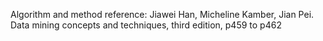 Algorithm and method reference: Jiawei Han, Micheline Kamber, Jian Pei. Data mining concepts and techniques, third edition, p459 to p462